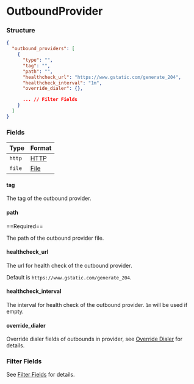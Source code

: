 # OutboundProvider

### Structure

```json
{
  "outbound_providers": [
    {
      "type": "",
      "tag": "",
      "path": "",
      "healthcheck_url": "https://www.gstatic.com/generate_204",
      "healthcheck_interval": "1m",
      "override_dialer": {},

      ... // Filter Fields
    }
  ]
}
```

### Fields

| Type   | Format         |
|--------|----------------|
| `http` | [HTTP](./http) |
| `file` | [File](./file) |

#### tag

The tag of the outbound provider.

#### path

==Required==

The path of the outbound provider file.

#### healthcheck_url

The url for health check of the outbound provider.

Default is `https://www.gstatic.com/generate_204`.

#### healthcheck_interval

The interval for health check of the outbound provider. `1m` will be used if empty.

#### override_dialer

Override dialer fields of outbounds in provider, see [Override Dialer](/configuration/outbound_providers/override_dialer/) for details.

### Filter Fields

See [Filter Fields](/configuration/shared/filter/) for details.
